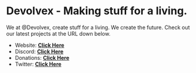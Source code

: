 # Devolvex - Making stuff for a living.
We at @Devolvex, create stuff for a living. We create the future. Check out our latest projects at the URL down below.

- Website: **[Click Here](http://devolvex.net/)**
- Discord: **[Click Here](https://discord.gg/RxBRqmJTrk)**
- Donations: **[Click Here](https://buy.stripe.com/00g4imeAS05w2xG3cc)**
- Twitter: **[Click Here](https://twitter.com/DevolvexHQ)**
